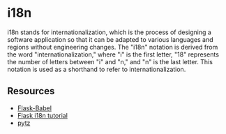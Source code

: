 # i18n
 i18n stands for internationalization, which is the process of designing a software application so that it can be adapted to various languages and regions without engineering changes. The "i18n" notation is derived from the word "internationalization," where "i" is the first letter, "18" represents the number of letters between "i" and "n," and "n" is the last letter. This notation is used as a shorthand to refer to internationalization.

## Resources
- [Flask-Babel](https://web.archive.org/web/20201111174034/https://flask-babel.tkte.ch/)
- [Flask i18n tutorial](https://blog.miguelgrinberg.com/post/the-flask-mega-tutorial-part-xiii-i18n-and-l10n)
- [pytz](https://pypi.org/project/pytz/)

